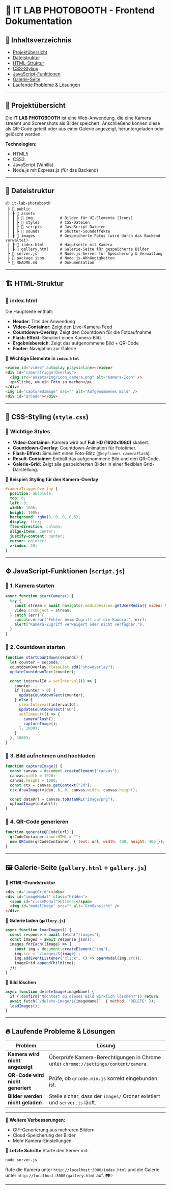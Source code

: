 # 📸 IT LAB PHOTOBOOTH - Frontend Dokumentation

## 📌 Inhaltsverzeichnis

- [Projektübersicht](#projektübersicht)
- [Dateistruktur](#dateistruktur)
- [HTML-Struktur](#html-struktur)
- [CSS-Styling](#css-styling)
- [JavaScript-Funktionen](#javascript-funktionen)
- [Galerie-Seite](#galerie-seite)
- [Laufende Probleme & Lösungen](#laufende-probleme--lösungen)

---

## 📍 Projektübersicht

Die **IT LAB PHOTOBOOTH** ist eine Web-Anwendung, die eine Kamera streamt und Screenshots als Bilder speichert. Anschließend können diese als QR-Code geteilt oder aus einer Galerie angezeigt, heruntergeladen oder gelöscht werden.

**Technologien:**

- HTML5
- CSS3
- JavaScript (Vanilla)
- Node.js mit Express.js (für das Backend)

---

## 📂 Dateistruktur

```plaintext
📦 it-lab-photobooth
 ┣ 📂 public
 ┃ ┣ 📂 assets
 ┃ ┃ ┣ 📂 img            # Bilder für UI-Elemente (Icons)
 ┃ ┃ ┣ 📂 styles         # CSS-Dateien
 ┃ ┃ ┣ 📂 scripts        # JavaScript-Dateien
 ┃ ┃ ┣ 📂 sounds         # Shutter-Soundeffekte
 ┃ ┣ 📂 images           # Gespeicherte Fotos (wird durch das Backend verwaltet)
 ┃ ┣ 📜 index.html       # Hauptseite mit Kamera
 ┃ ┣ 📜 gallery.html     # Galerie-Seite für gespeicherte Bilder
 ┣ 📜 server.js          # Node.js-Server für Speicherung & Verwaltung
 ┣ 📜 package.json       # Node.js-Abhängigkeiten
 ┗ 📜 README.md          # Dokumentation
```

---

## 🏗️ HTML-Struktur

### 🔹 **index.html**

Die Hauptseite enthält:

- **Header**: Titel der Anwendung
- **Video-Container**: Zeigt den Live-Kamera-Feed
- **Countdown-Overlay**: Zeigt den Countdown für die Fotoaufnahme
- **Flash-Effekt**: Simuliert einen Kamera-Blitz
- **Ergebnisbereich**: Zeigt das aufgenommene Bild + QR-Code
- **Footer**: Navigation zur Galerie

📜 **Wichtige Elemente in `index.html`**

```html
<video id="video" autoplay playsinline></video>
<div id="cameraTriggerOverlay">
  <img src="assets/img/icon_camera.png" alt="Kamera-Icon" />
  <p>Klicke, um ein Foto zu machen</p>
</div>
<img id="capturedImage" src="" alt="Aufgenommenes Bild" />
<div id="qrCode"></div>
```

---

## 🎨 CSS-Styling (`style.css`)

### 📌 **Wichtige Styles**

- **Video-Container:** Kamera wird auf **Full HD (1920x1080)** skaliert.
- **Countdown-Overlay:** Countdown-Animation für Fototimer.
- **Flash-Effekt:** Simuliert einen Foto-Blitz (`@keyframes cameraFlash`).
- **Result-Container:** Enthält das aufgenommene Bild und den QR-Code.
- **Galerie-Grid:** Zeigt alle gespeicherten Bilder in einer flexiblen Grid-Darstellung.

📜 **Beispiel: Styling für den Kamera-Overlay**

```css
#cameraTriggerOverlay {
  position: absolute;
  top: 0;
  left: 0;
  width: 100%;
  height: 100%;
  background: rgba(0, 0, 0, 0.5);
  display: flex;
  flex-direction: column;
  align-items: center;
  justify-content: center;
  cursor: pointer;
  z-index: 20;
}
```

---

## ⚙️ JavaScript-Funktionen (`script.js`)

### 📌 **1. Kamera starten**

```js
async function startCamera() {
  try {
    const stream = await navigator.mediaDevices.getUserMedia({ video: true });
    video.srcObject = stream;
  } catch (err) {
    console.error("Fehler beim Zugriff auf die Kamera:", err);
    alert("Kamera-Zugriff verweigert oder nicht verfügbar.");
  }
}
```

### 📌 **2. Countdown starten**

```js
function startCountdown(seconds) {
  let counter = seconds;
  countdownOverlay.classList.add("showOverlay");
  updateCountdownText(counter);

  const intervalId = setInterval(() => {
    counter--;
    if (counter > 0) {
      updateCountdownText(counter);
    } else {
      clearInterval(intervalId);
      updateCountdownText("GO");
      setTimeout(() => {
        cameraFlash();
        captureImage();
      }, 1000);
    }
  }, 1000);
}
```

### 📌 **3. Bild aufnehmen und hochladen**

```js
function captureImage() {
  const canvas = document.createElement("canvas");
  canvas.width = 1920;
  canvas.height = 1080;
  const ctx = canvas.getContext("2d");
  ctx.drawImage(video, 0, 0, canvas.width, canvas.height);

  const dataUrl = canvas.toDataURL("image/png");
  uploadImage(dataUrl);
}
```

### 📌 **4. QR-Code generieren**

```js
function generateQRCode(url) {
  qrCodeContainer.innerHTML = "";
  new QRCode(qrCodeContainer, { text: url, width: 400, height: 400 });
}
```

---

## 🖼️ Galerie-Seite (`gallery.html` + `gallery.js`)

📜 **HTML-Grundstruktur**

```html
<div id="imageGrid"></div>
<div id="imageModal" class="hidden">
  <span id="closeModal">&times;</span>
  <img id="modalImage" src="" alt="Großansicht" />
</div>
```

📜 **Galerie laden (`gallery.js`)**

```js
async function loadImages() {
  const response = await fetch("/images");
  const images = await response.json();
  images.forEach((image) => {
    const img = document.createElement("img");
    img.src = `/images/${image}`;
    img.addEventListener("click", () => openModal(img.src));
    imageGrid.appendChild(img);
  });
}
```

📜 **Bild löschen**

```js
async function deleteImage(imageName) {
  if (!confirm("Möchtest du dieses Bild wirklich löschen?")) return;
  await fetch(`/delete-image/${imageName}`, { method: "DELETE" });
  loadImages();
}
```

---

## 🔥 Laufende Probleme & Lösungen

| Problem                          | Lösung                                                                              |
| -------------------------------- | ----------------------------------------------------------------------------------- |
| **Kamera wird nicht angezeigt**  | Überprüfe Kamera-Berechtigungen in Chrome unter `chrome://settings/content/camera`. |
| **QR-Code wird nicht generiert** | Prüfe, ob `qrcode.min.js` korrekt eingebunden ist.                                  |
| **Bilder werden nicht geladen**  | Stelle sicher, dass der `images/` Ordner existiert und `server.js` läuft.           |

---

🚀 **Weitere Verbesserungen:**

- GIF-Generierung aus mehreren Bildern
- Cloud-Speicherung der Bilder
- Mehr Kamera-Einstellungen

🎯 **Letzte Schritte**
Starte den Server mit:

```bash
node server.js
```

Rufe die Kamera unter `http://localhost:3000/index.html` und die Galerie unter `http://localhost:3000/gallery.html` auf. 📷✨

---
